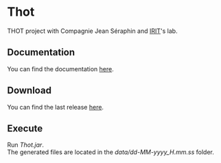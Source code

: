 # Thot
THOT project with Compagnie Jean Séraphin and [IRIT](https://www.irit.fr/)'s lab.

## Documentation
You can find the documentation [here](https://github.ctruillet.eu/thot/doc).


## Download
You can find the last release [here](https://github.com/ctruillet/thot/releases/).

## Execute
Run *Thot.jar*.   
The generated files are located in the *data/dd-MM-yyyy_H.mm.ss* folder.
